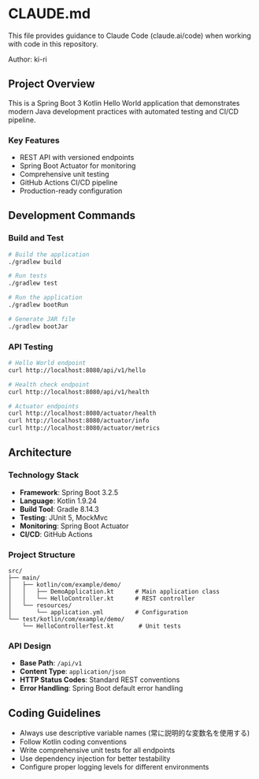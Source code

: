 # CLAUDE.md

This file provides guidance to Claude Code (claude.ai/code) when working with code in this repository.

Author: ki-ri

## Project Overview

This is a Spring Boot 3 Kotlin Hello World application that demonstrates modern Java development practices with automated testing and CI/CD pipeline.

### Key Features
- REST API with versioned endpoints
- Spring Boot Actuator for monitoring
- Comprehensive unit testing
- GitHub Actions CI/CD pipeline
- Production-ready configuration

## Development Commands

### Build and Test
```bash
# Build the application
./gradlew build

# Run tests
./gradlew test

# Run the application
./gradlew bootRun

# Generate JAR file
./gradlew bootJar
```

### API Testing
```bash
# Hello World endpoint
curl http://localhost:8080/api/v1/hello

# Health check endpoint
curl http://localhost:8080/api/v1/health

# Actuator endpoints
curl http://localhost:8080/actuator/health
curl http://localhost:8080/actuator/info
curl http://localhost:8080/actuator/metrics
```

## Architecture

### Technology Stack
- **Framework**: Spring Boot 3.2.5
- **Language**: Kotlin 1.9.24
- **Build Tool**: Gradle 8.14.3
- **Testing**: JUnit 5, MockMvc
- **Monitoring**: Spring Boot Actuator
- **CI/CD**: GitHub Actions

### Project Structure
```
src/
├── main/
│   ├── kotlin/com/example/demo/
│   │   ├── DemoApplication.kt      # Main application class
│   │   └── HelloController.kt      # REST controller
│   └── resources/
│       └── application.yml         # Configuration
└── test/kotlin/com/example/demo/
    └── HelloControllerTest.kt       # Unit tests
```

### API Design
- **Base Path**: `/api/v1`
- **Content Type**: `application/json`
- **HTTP Status Codes**: Standard REST conventions
- **Error Handling**: Spring Boot default error handling

## Coding Guidelines

- Always use descriptive variable names (常に説明的な変数名を使用する)
- Follow Kotlin coding conventions
- Write comprehensive unit tests for all endpoints
- Use dependency injection for better testability
- Configure proper logging levels for different environments